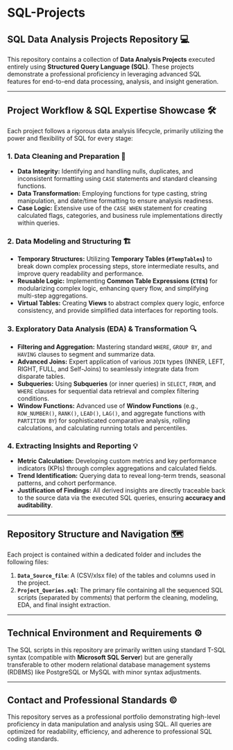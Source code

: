 # SQL-Projects

## SQL Data Analysis Projects Repository 💻

This repository contains a collection of **Data Analysis Projects** executed entirely using **Structured Query Language (SQL)**. These projects demonstrate a professional proficiency in leveraging advanced SQL features for end-to-end data processing, analysis, and insight generation.

---

## Project Workflow & SQL Expertise Showcase 🛠️

Each project follows a rigorous data analysis lifecycle, primarily utilizing the power and flexibility of SQL for every stage:

### 1. Data Cleaning and Preparation 🧹
* **Data Integrity:** Identifying and handling nulls, duplicates, and inconsistent formatting using `CASE` statements and standard cleansing functions.
* **Data Transformation:** Employing functions for type casting, string manipulation, and date/time formatting to ensure analysis readiness.
* **Case Logic:** Extensive use of the `CASE WHEN` statement for creating calculated flags, categories, and business rule implementations directly within queries.

### 2. Data Modeling and Structuring 🏗️
* **Temporary Structures:** Utilizing **Temporary Tables (`#TempTables`)** to break down complex processing steps, store intermediate results, and improve query readability and performance.
* **Reusable Logic:** Implementing **Common Table Expressions (`CTE`s)** for modularizing complex logic, enhancing query flow, and simplifying multi-step aggregations.
* **Virtual Tables:** Creating **Views** to abstract complex query logic, enforce consistency, and provide simplified data interfaces for reporting tools.

### 3. Exploratory Data Analysis (EDA) & Transformation 🔍
* **Filtering and Aggregation:** Mastering standard `WHERE`, `GROUP BY`, and `HAVING` clauses to segment and summarize data.
* **Advanced Joins:** Expert application of various `JOIN` types (INNER, LEFT, RIGHT, FULL, and Self-Joins) to seamlessly integrate data from disparate tables.
* **Subqueries:** Using **Subqueries** (or inner queries) in `SELECT`, `FROM`, and `WHERE` clauses for sequential data retrieval and complex filtering conditions.
* **Window Functions:** Advanced use of **Window Functions** (e.g., `ROW_NUMBER()`, `RANK()`, `LEAD()`, `LAG()`, and aggregate functions with `PARTITION BY`) for sophisticated comparative analysis, rolling calculations, and calculating running totals and percentiles.

### 4. Extracting Insights and Reporting 💡
* **Metric Calculation:** Developing custom metrics and key performance indicators (KPIs) through complex aggregations and calculated fields.
* **Trend Identification:** Querying data to reveal long-term trends, seasonal patterns, and cohort performance.
* **Justification of Findings:** All derived insights are directly traceable back to the source data via the executed SQL queries, ensuring **accuracy and auditability**.

---

## Repository Structure and Navigation 🗺️

Each project is contained within a dedicated folder and includes the following files:

1.  **`Data_Source_file`**: A (CSV/xlsx file) of the tables and columns used in the project.
2.  **`Project_Queries.sql`**: The primary file containing all the sequenced SQL scripts (separated by comments) that perform the cleaning, modeling, EDA, and final insight extraction.


---

## Technical Environment and Requirements ⚙️

The SQL scripts in this repository are primarily written using standard T-SQL syntax (compatible with **Microsoft SQL Server**) but are generally transferable to other modern relational database management systems (RDBMS) like PostgreSQL or MySQL with minor syntax adjustments.

---

## Contact and Professional Standards ©️

This repository serves as a professional portfolio demonstrating high-level proficiency in data manipulation and analysis using SQL. All queries are optimized for readability, efficiency, and adherence to professional SQL coding standards.
